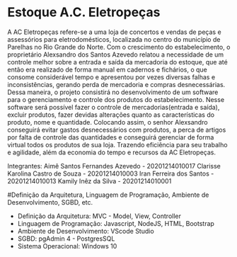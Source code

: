 # Estoque A.C. Eletropeças
  A  AC Eletropeças refere-se a uma loja de concertos e vendas de peças e assessórios para eletrodomésticos, localizada no centro do município de Parelhas no Rio Grande do Norte. Com o crescimento do estabelecimento, o proprietário Alexsandro dos Santos Azevedo relatou a necessidade de um controle melhor sobre a entrada e saída da mercadoria do estoque, que até então era realizado de forma manual em cadernos e fichários, o que consome considerável tempo e apresentou por vezes diversas falhas e inconsistências, gerando perda de mercadoria e compras desnecessárias. Dessa maneira, o projeto consistirá no desenvolvimento de um software para o gerenciamento e controle dos produtos do estabelecimento. 
  Nesse software será possível fazer o controle de mercadorias(entrada e saída), excluir produtos, fazer devidas alterações quanto as características do produto, nome  e quantidade. Colocando assim, o senhor Alexsandro conseguirá evitar gastos desnecessários com produtos, a perca de artigos por falta de controle das quantidades e conseguirá gerenciar de forma virtual todos os produtos de sua loja. Trazendo eficiência para seu trabalho e agilidade, além da economia do tempo e recursos da AC Eletropeças.

Integrantes:
Aimê Santos Fernandes Azevedo - 20201214010017
Clarisse Karolina Castro de Souza - 20201214010003
Iran Ferreira dos Santos - 20201214010013
Kamily Inêz da Silva - 20201214010001



#Definição da Arquitetura, Linguagem
de Programação, Ambiente de Desenvolvimento, SGBD, etc.
- Definição da Arquitetura: MVC - Model, View, Controller
- Linguagem de Programação: Javascript, NodeJS, HTML, Bootstrap
- Ambiente de Desenvolvimento: VScode Studio
- SGBD: pgAdmin 4 - PostgresSQL
- Sistema Operacional: Windows 10
